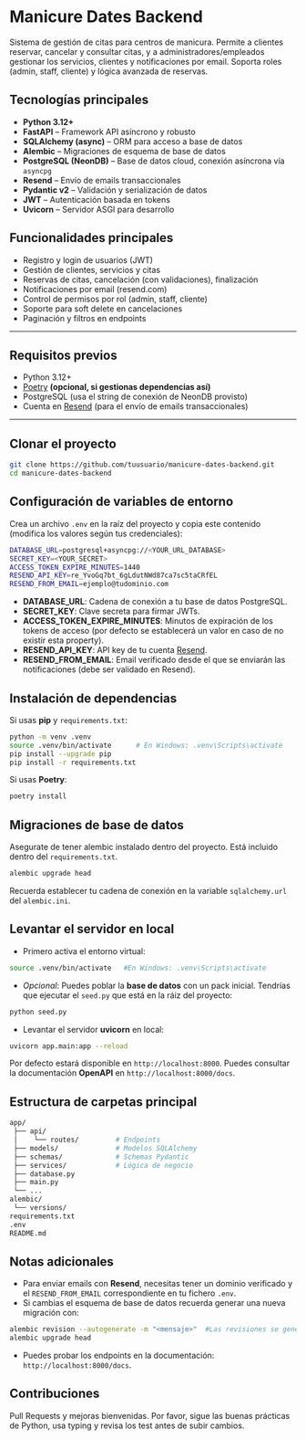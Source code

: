 # Manicure Dates Backend

Sistema de gestión de citas para centros de manicura. Permite a clientes reservar, cancelar y consultar citas, y a administradores/empleados gestionar los servicios, clientes y notificaciones por email.
Soporta roles (admin, staff, cliente) y lógica avanzada de reservas.

## Tecnologías principales

- **Python 3.12+**
- **FastAPI** – Framework API asíncrono y robusto
- **SQLAlchemy (async)** – ORM para acceso a base de datos
- **Alembic** – Migraciones de esquema de base de datos
- **PostgreSQL (NeonDB)** – Base de datos cloud, conexión asíncrona vía `asyncpg`
- **Resend** – Envío de emails transaccionales
- **Pydantic v2** – Validación y serialización de datos
- **JWT** – Autenticación basada en tokens
- **Uvicorn** – Servidor ASGI para desarrollo

## Funcionalidades principales

- Registro y login de usuarios (JWT)
- Gestión de clientes, servicios y citas
- Reservas de citas, cancelación (con validaciones), finalización
- Notificaciones por email (resend.com)
- Control de permisos por rol (admin, staff, cliente)
- Soporte para soft delete en cancelaciones
- Paginación y filtros en endpoints

---

## Requisitos previos

- Python 3.12+
- [Poetry](https://python-poetry.org/) **(opcional, si gestionas dependencias así)**
- PostgreSQL (usa el string de conexión de NeonDB provisto)
- Cuenta en [Resend](https://resend.com/) (para el envío de emails transaccionales)

---

## Clonar el proyecto

```bash
git clone https://github.com/tuusuario/manicure-dates-backend.git
cd manicure-dates-backend
```

## Configuración de variables de entorno

Crea un archivo `.env` en la raíz del proyecto y copia este contenido (modifica los valores según tus credenciales):

```bash
DATABASE_URL=postgresql+asyncpg://<YOUR_URL_DATABASE>
SECRET_KEY=<YOUR_SECRET>
ACCESS_TOKEN_EXPIRE_MINUTES=1440
RESEND_API_KEY=re_YvoGq7bt_6gLdutNWd87ca7sc5taCRfEL
RESEND_FROM_EMAIL=ejemplo@tudominio.com
```

- **DATABASE_URL**: Cadena de conexión a tu base de datos PostgreSQL.
- **SECRET_KEY**: Clave secreta para firmar JWTs.
- **ACCESS_TOKEN_EXPIRE_MINUTES**: Minutos de expiración de los tokens de acceso (por defecto se establecerá un valor en caso de no existir esta property).
- **RESEND_API_KEY**: API key de tu cuenta [Resend](https://resend.com/]).
- **RESEND_FROM_EMAIL**: Email verificado desde el que se enviarán las notificaciones (debe ser validado en Resend).

## Instalación de dependencias

Si usas **pip** y `requirements.txt`:

```bash
python -m venv .venv
source .venv/bin/activate      # En Windows: .venv\Scripts\activate
pip install --upgrade pip
pip install -r requirements.txt
```

Si usas **Poetry**:
```bash
poetry install
```

## Migraciones de base de datos

Asegurate de tener alembic instalado dentro del proyecto. Está incluido dentro del `requirements.txt`.

```bash
alembic upgrade head
```

Recuerda establecer tu cadena de conexión en la variable `sqlalchemy.url` del `alembic.ini`.

## Levantar el servidor en local

- Primero activa el entorno virtual:
```bash
source .venv/bin/activate   #En Windows: .venv\Scripts\activate
```
- *Opcional*: Puedes poblar la **base de datos** con un pack inicial. Tendrías que ejecutar el `seed.py` que está en la ráiz del proyecto:
```bash
python seed.py
```
- Levantar el servidor **uvicorn** en local:
```bash
uvicorn app.main:app --reload
```

Por defecto estará disponible en `http://localhost:8000`. Puedes consultar la documentación **OpenAPI** en `http://localhost:8000/docs`.


## Estructura de carpetas principal

```bash
app/
 ├── api/
 │    └── routes/         # Endpoints
 ├── models/              # Modelos SQLAlchemy
 ├── schemas/             # Schemas Pydantic
 ├── services/            # Lógica de negocio
 ├── database.py
 ├── main.py
 └── ...
alembic/
 └── versions/
requirements.txt
.env
README.md
```

## Notas adicionales

- Para enviar emails con **Resend**, necesitas tener un dominio verificado y el `RESEND_FROM_EMAIL` correspondiente en tu fichero `.env`.
- Si cambias el esquema de base de datos recuerda generar una nueva migración con:
```bash
alembic revision --autogenerate -m "<mensaje>"  #Las revisiones se generan en alembic/versions/
alembic upgrade head
```
- Puedes probar los endpoints en la documentación: `http://localhost:8000/docs`.

## Contribuciones

Pull Requests y mejoras bienvenidas. Por favor, sigue las buenas prácticas de Python, usa typing y revisa los test antes de subir cambios.
